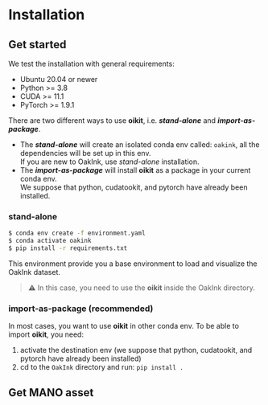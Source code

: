 
# Installation

## Get started
We test the installation with general requirements:
* Ubuntu 20.04 or newer
* Python >= 3.8
* CUDA >= 11.1
* PyTorch >= 1.9.1

There are two different ways to use **oikit**, i.e. **_stand-alone_** and **_import-as-package_**.

- The **_stand-alone_** will create an isolated conda env called: `oakink`, all the dependencies will be set up in this env.   
If you are new to OakInk, use _stand-alone_ installation.
- The **_import-as-package_** will install **oikit** as a package in your current conda env.  
We suppose that python, cudatookit, and pytorch have already been installed. 

### stand-alone
```bash
$ conda env create -f environment.yaml
$ conda activate oakink
$ pip install -r requirements.txt
```

This environment provide you a base environment to load and visualize the OakInk dataset.

> :warning: In this case, you need to use the **oikit** inside the OakInk directory.  

### import-as-package (recommended)

In most cases, you want to use **oikit** in other conda env.
To be able to import **oikit**, you need:

1. activate the destination env (we suppose that python, cudatookit, and pytorch have already been installed)
2. cd to the `OakInk` directory and run: `pip install .`


## Get MANO asset